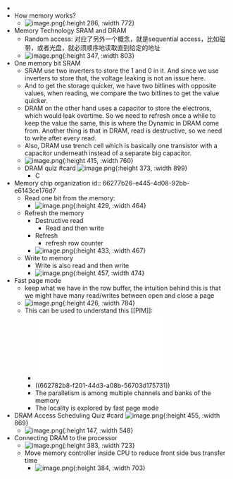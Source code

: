 -
- How memory works?
	- ![image.png](../assets/image_1713861543290_0.png){:height 286, :width 772}
- Memory Technology SRAM and DRAM
	- Random access: 对应了另外一个概念，就是sequential access，比如磁带，或者光盘，就必须顺序地读取直到给定的地址
	- ![image.png](../assets/image_1713861748468_0.png){:height 347, :width 803}
- One memory bit SRAM
	- SRAM use two inverters to store the 1 and 0 in it. And since we use inverters to store that, the voltage leaking is not an issue here.
	- And to get the storage quicker, we have two bitlines with opposite values, when reading, we compare the two bitlines to get the value quicker.
	- DRAM on the other hand uses a capacitor to store the electrons, which would leak overtime. So we need to refresh once a while to keep the value the same, this is where the Dynamic in DRAM come from. Another thing is that in DRAM, read is destructive, so we need to write after every read.
	- Also, DRAM use trench cell which is basically one transistor with a capacitor underneath instead of a separate big capacitor.
	- ![image.png](../assets/image_1713863228619_0.png){:height 415, :width 760}
	- DRAM quiz #card
	  ![image.png](../assets/image_1713863401566_0.png){:height 373, :width 899}
		- C
- Memory chip organization
  id:: 66277b26-e445-4d08-92bb-e6143ce176d7
	- Read one bit from the memory:
		- ![image.png](../assets/image_1713864393738_0.png){:height 429, :width 464}
	- Refresh the memory
		- Destructive read
			- Read and then write
		- Refresh
			- refresh row counter
		- ![image.png](../assets/image_1713864479683_0.png){:height 433, :width 467}
	- Write to memory
		- Write is also read and then write
		- ![image.png](../assets/image_1713864831648_0.png){:height 457, :width 474}
- Fast page mode
	- keep what we have in the row buffer, the intuition behind this is that we might have many read/writes between open and close a page
	- ![image.png](../assets/image_1713865288641_0.png){:height 426, :width 784}
	- This can be used to understand this [[PIM]]:
		- ![HC35_SKhynix_DSM_YongkeeKwon_rev3.pdf](../assets/HC35_SKhynix_DSM_YongkeeKwon_rev3_1713865371903_0.pdf)
		- ((662782b8-f201-44d3-a08b-56703d175731))
		- The parallelism is among multiple channels and banks of the memory
		- The locality is explored by fast page mode
- DRAM Access Scheduling Quiz #card
  ![image.png](../assets/image_1713865598056_0.png){:height 455, :width 869}
	- ![image.png](../assets/image_1713865839322_0.png){:height 147, :width 548}
- Connecting DRAM to the processor
	- ![image.png](../assets/image_1713871530348_0.png){:height 383, :width 723}
	- Move memory controller inside CPU to reduce front side bus transfer time
		- ![image.png](../assets/image_1713871558969_0.png){:height 384, :width 703}